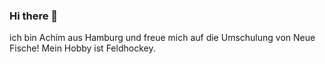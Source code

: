 ### Hi there 👋
ich bin Achim aus Hamburg und freue mich auf die Umschulung von Neue Fische! Mein Hobby ist Feldhockey.




<!--
**AchimBartscht/AchimBartscht** is a ✨ _special_ ✨ repository because its `README.md` (this file) appears on your GitHub profile.

Here are some ideas to get you started:

- 🔭 I’m currently working on ...
- 🌱 I’m currently learning ...
- 👯 I’m looking to collaborate on ...
- 🤔 I’m looking for help with ...
- 💬 Ask me about ...
- 📫 How to reach me: ...
- 😄 Pronouns: ...
- ⚡ Fun fact: ...
-->
